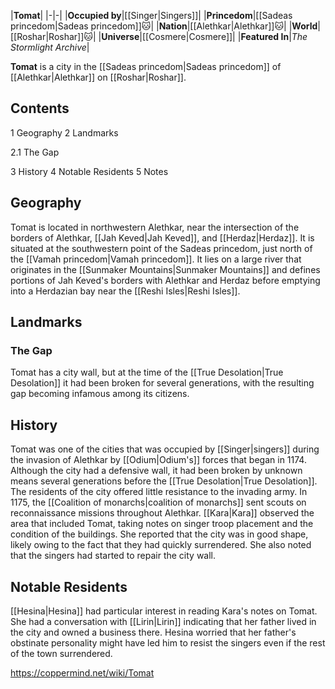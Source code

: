 |**Tomat**|
|-|-|
|**Occupied by**|[[Singer\|Singers]]|
|**Princedom**|[[Sadeas princedom\|Sadeas princedom]]🐱︎|
|**Nation**|[[Alethkar\|Alethkar]]🐱︎|
|**World**|[[Roshar\|Roshar]]🐱︎|
|**Universe**|[[Cosmere\|Cosmere]]|
|**Featured In**|*The Stormlight Archive*|

**Tomat** is a city in the [[Sadeas princedom\|Sadeas princedom]] of [[Alethkar\|Alethkar]] on [[Roshar\|Roshar]].

## Contents

1 Geography
2 Landmarks

2.1 The Gap


3 History
4 Notable Residents
5 Notes


## Geography
Tomat is located in northwestern Alethkar, near the intersection of the borders of Alethkar, [[Jah Keved\|Jah Keved]], and [[Herdaz\|Herdaz]]. It is situated at the southwestern point of the Sadeas princedom, just north of the [[Vamah princedom\|Vamah princedom]]. It lies on a large river that originates in the [[Sunmaker Mountains\|Sunmaker Mountains]] and defines portions of Jah Keved's borders with Alethkar and Herdaz before emptying into a Herdazian bay near the [[Reshi Isles\|Reshi Isles]].

## Landmarks
### The Gap
Tomat has a city wall, but at the time of the [[True Desolation\|True Desolation]] it had been broken for several generations, with the resulting gap becoming infamous among its citizens.

## History
Tomat was one of the cities that was occupied by [[Singer\|singers]] during the invasion of Alethkar by [[Odium\|Odium's]] forces that began in 1174. Although the city had a defensive wall, it had been broken by unknown means several generations before the [[True Desolation\|True Desolation]]. The residents of the city offered little resistance to the invading army.
In 1175, the [[Coalition of monarchs\|coalition of monarchs]] sent scouts on reconnaissance missions throughout Alethkar. [[Kara\|Kara]] observed the area that included Tomat, taking notes on singer troop placement and the condition of the buildings. She reported that the city was in good shape, likely owing to the fact that they had quickly surrendered. She also noted that the singers had started to repair the city wall.

## Notable Residents
[[Hesina\|Hesina]] had particular interest in reading Kara's notes on Tomat. She had a conversation with [[Lirin\|Lirin]] indicating that her father lived in the city and owned a business there. Hesina worried that her father's obstinate personality might have led him to resist the singers even if the rest of the town surrendered.



https://coppermind.net/wiki/Tomat